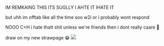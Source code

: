 
IM REMKAING THIS ITS SUGLLY I AHTE IT IHATE IT

but uhh im offtab like all the time soo w2i or i probably wont respond

NOOO C+H i hate thatt shit unless we're friends then i dont really caare 💓

draw on my new strawpage :grin:
![](https://i.pinimg.com/736x/ce/83/a0/ce83a0fab3d9034d09c83d14fc7fc356.jpg)
